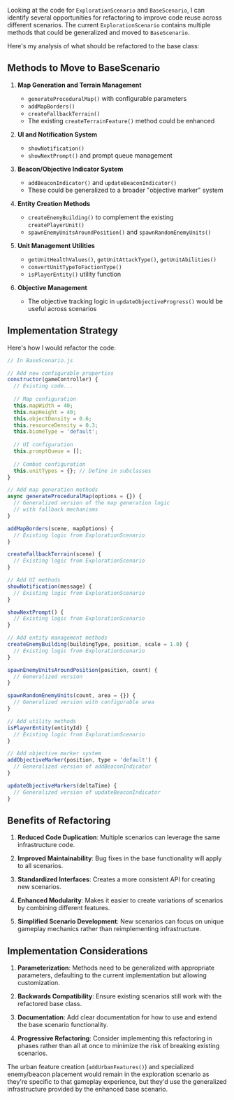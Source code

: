 Looking at the code for `ExplorationScenario` and `BaseScenario`, I can identify several opportunities for refactoring to improve code reuse across different scenarios. The current `ExplorationScenario` contains multiple methods that could be generalized and moved to `BaseScenario`.

Here's my analysis of what should be refactored to the base class:

## Methods to Move to BaseScenario

1. **Map Generation and Terrain Management**
   - `generateProceduralMap()` with configurable parameters
   - `addMapBorders()` 
   - `createFallbackTerrain()`
   - The existing `createTerrainFeature()` method could be enhanced

2. **UI and Notification System**
   - `showNotification()` 
   - `showNextPrompt()` and prompt queue management

3. **Beacon/Objective Indicator System**
   - `addBeaconIndicator()` and `updateBeaconIndicator()`
   - These could be generalized to a broader "objective marker" system

4. **Entity Creation Methods**
   - `createEnemyBuilding()` to complement the existing `createPlayerUnit()`
   - `spawnEnemyUnitsAroundPosition()` and `spawnRandomEnemyUnits()`

5. **Unit Management Utilities**
   - `getUnitHealthValues()`, `getUnitAttackType()`, `getUnitAbilities()`
   - `convertUnitTypeToFactionType()`
   - `isPlayerEntity()` utility function

6. **Objective Management**
   - The objective tracking logic in `updateObjectiveProgress()` would be useful across scenarios

## Implementation Strategy

Here's how I would refactor the code:

```javascript
// In BaseScenario.js

// Add new configurable properties
constructor(gameController) {
  // Existing code...
  
  // Map configuration
  this.mapWidth = 40;
  this.mapHeight = 40;
  this.objectDensity = 0.6;
  this.resourceDensity = 0.3;
  this.biomeType = 'default';
  
  // UI configuration
  this.promptQueue = [];
  
  // Combat configuration
  this.unitTypes = {}; // Define in subclasses
}

// Add map generation methods
async generateProceduralMap(options = {}) {
  // Generalized version of the map generation logic
  // with fallback mechanisms
}

addMapBorders(scene, mapOptions) {
  // Existing logic from ExplorationScenario
}

createFallbackTerrain(scene) {
  // Existing logic from ExplorationScenario
}

// Add UI methods
showNotification(message) {
  // Existing logic from ExplorationScenario
}

showNextPrompt() {
  // Existing logic from ExplorationScenario
}

// Add entity management methods
createEnemyBuilding(buildingType, position, scale = 1.0) {
  // Existing logic from ExplorationScenario
}

spawnEnemyUnitsAroundPosition(position, count) {
  // Generalized version
}

spawnRandomEnemyUnits(count, area = {}) {
  // Generalized version with configurable area
}

// Add utility methods
isPlayerEntity(entityId) {
  // Existing logic from ExplorationScenario
}

// Add objective marker system
addObjectiveMarker(position, type = 'default') {
  // Generalized version of addBeaconIndicator
}

updateObjectiveMarkers(deltaTime) {
  // Generalized version of updateBeaconIndicator
}
```

## Benefits of Refactoring

1. **Reduced Code Duplication**: Multiple scenarios can leverage the same infrastructure code.

2. **Improved Maintainability**: Bug fixes in the base functionality will apply to all scenarios.

3. **Standardized Interfaces**: Creates a more consistent API for creating new scenarios.

4. **Enhanced Modularity**: Makes it easier to create variations of scenarios by combining different features.

5. **Simplified Scenario Development**: New scenarios can focus on unique gameplay mechanics rather than reimplementing infrastructure.

## Implementation Considerations

1. **Parameterization**: Methods need to be generalized with appropriate parameters, defaulting to the current implementation but allowing customization.

2. **Backwards Compatibility**: Ensure existing scenarios still work with the refactored base class.

3. **Documentation**: Add clear documentation for how to use and extend the base scenario functionality.

4. **Progressive Refactoring**: Consider implementing this refactoring in phases rather than all at once to minimize the risk of breaking existing scenarios.

The urban feature creation (`addUrbanFeatures()`) and specialized enemy/beacon placement would remain in the exploration scenario as they're specific to that gameplay experience, but they'd use the generalized infrastructure provided by the enhanced base scenario.